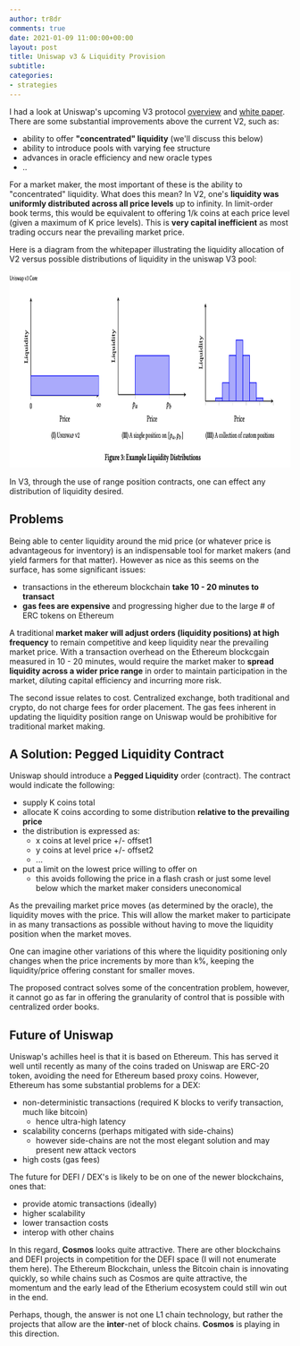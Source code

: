 ```yaml
---
author: tr8dr
comments: true
date: 2021-01-09 11:00:00+00:00
layout: post
title: Uniswap v3 & Liquidity Provision
subtitle:
categories:
- strategies
---
```

I had a look at Uniswap's upcoming V3 protocol [overview](https://uniswap.org/blog/uniswap-v3/) and 
[white paper](https://uniswap.org/whitepaper-v3.pdf).  There are some substantial improvements above the 
current V2, such as:

- ability to offer __"concentrated" liquidity__ (we'll discuss this below)
- ability to introduce pools with varying fee structure
- advances in oracle efficiency and new oracle types  
- ..

For a market maker, the most important of these is the ability to "concentrated" liquidity.  What does this 
mean?  In V2, one's __liquidity was uniformly distributed across all price levels__ up to infinity.  In limit-order book
terms, this would be equivalent to offering 1/k coins at each price level (given a maximum of K price levels).
This is __very capital inefficient__ as most trading occurs near the prevailing market price.

Here is a diagram from the whitepaper illustrating the liquidity allocation of V2 versus possible distributions of
liquidity in the uniswap V3 pool:

<img src="/assets/2021-04-12/concentration.png" width="800" height="350" />

In V3, through the use of range position contracts, one can effect any distribution of liquidity desired. 

## Problems
Being able to center liquidity around the mid price (or whatever price is advantageous for inventory) is an
indispensable tool for market makers (and yield farmers for that matter).   However as nice as this seems on the
surface, has some significant issues:

- transactions in the ethereum blockchain __take 10 - 20 minutes to transact__
- __gas fees are expensive__ and progressing higher due to the large # of ERC tokens on Ethereum

A traditional __market maker will adjust orders (liquidity positions) at high frequency__ to remain competitive and keep
liquidity near the prevailing market price.  With a transaction overhead on the Ethereum blockcgain measured in 10 - 20 
minutes, would require the market maker to __spread liquidity across a wider price range__ in order to maintain participation 
in the market, diluting capital efficiency and incurring more risk.

The second issue relates to cost.  Centralized exchange, both traditional and crypto, do not charge fees for order
placement.  The gas fees inherent in updating the liquidity position range on Uniswap would be prohibitive for
traditional market making.

## A Solution: Pegged Liquidity Contract
Uniswap should introduce a __Pegged Liquidity__ order (contract).  The contract would indicate the following:

- supply K coins total
- allocate K coins according to some distribution __relative to the prevailing price__
- the distribution is expressed as:
  * x coins at level price +/- offset1
  * y coins at level price +/- offset2
  * ...  
- put a limit on the lowest price willing to offer on
  * this avoids following the price in a flash crash or just some level below which the market maker considers
    uneconomical
    
As the prevailing market price moves (as determined by the oracle), the liquidity moves with the price.  This will
allow the market maker to participate in as many transactions as possible without having to move the
liquidity position when the market moves.  

One can imagine other variations of this where the liquidity positioning only changes when the price increments 
by more than k%, keeping the liquidity/price offering constant for smaller moves.
    
The proposed contract solves some of the concentration problem, however, it cannot go as far in offering the
granularity of control that is possible with centralized order books.

## Future of Uniswap
Uniswap's achilles heel is that it is based on Ethereum.  This has served it well until recently as many of the
coins traded on Uniswap are ERC-20 token, avoiding the need for Ethereum based proxy coins.  However, Ethereum has
some substantial problems for a DEX:

- non-deterministic transactions (required K blocks to verify transaction, much like bitcoin)
  * hence ultra-high latency
- scalability concerns (perhaps mitigated with side-chains)
  * however side-chains are not the most elegant solution and may present new attack vectors
- high costs (gas fees)

The future for DEFI / DEX's is likely to be on one of the newer blockchains, ones that:

- provide atomic transactions (ideally)
- higher scalability
- lower transaction costs
- interop with other chains

In this regard, __Cosmos__ looks quite attractive.  There are other blockchains and DEFI projects in competition
for the DEFI space (I will not enumerate them here).  The Ethereum Blockchain, unless the Bitcoin chain is 
innovating quickly, so while chains such as Cosmos are quite attractive, the momentum and the early lead of
the Etherium ecosystem could still win out in the end.

Perhaps, though, the answer is not one L1 chain technology, but rather the projects that allow are the __inter__-net
of block chains.  __Cosmos__ is playing in this direction.


